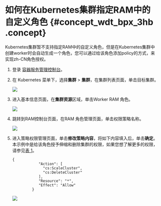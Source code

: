 # 如何在Kubernetes集群指定RAM中的自定义角色 {#concept_wdt_bpx_3hb .concept}

Kubernetes集群暂不支持指定RAM中的自定义角色，但是在Kubernetes集群中创建worker时会自动生成一个角色，您可以通过给该角色添加policy的方式，来实现zh-CN角色授权。

1.  登录 [容器服务管理控制台](https://cs.console.aliyun.com/)。
2.  在 Kubernetes 菜单下，选择**集群** \> **集群**，在集群列表页面，单击目标集群。

    ![](http://static-aliyun-doc.oss-cn-hangzhou.aliyuncs.com/assets/img/155023/155554987244670_zh-CN.png)

3.  进入基本信息页面，在**集群资源**区域，单击Worker RAM 角色。

    ![](http://static-aliyun-doc.oss-cn-hangzhou.aliyuncs.com/assets/img/155023/155554987344686_zh-CN.png)

4.  跳转到RAM控制台页面，在RAM 角色管理页面，单击权限策略名称。

    ![](http://static-aliyun-doc.oss-cn-hangzhou.aliyuncs.com/assets/img/155023/155554987344693_zh-CN.png)

5.  进入策略权限管理页面，单击**修改策略内容**，将如下内容填入后，单击**确定**。本示例中是给该角色授予伸缩和删除集群的权限，如果您想了解更多的权限，请参见[表 1](../../../../intl.zh-CN/用户指南/Kubernetes集群/授权管理/创建自定义授权策略.md#table_pzw_5s2_xdb)。

    ```
    {
                "Action": [
                  "cs:ScaleCluster",
                  "cs:DeleteCluster"
                ],
                "Resource": "*",
                "Effect": "Allow"
             }
    ```

    ![](http://static-aliyun-doc.oss-cn-hangzhou.aliyuncs.com/assets/img/155023/155554987344694_zh-CN.png)


